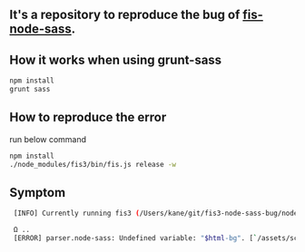 ## It's a repository to reproduce the bug of [fis-node-sass](https://github.com/fex-team/fis-parser-node-sass).
## How it works when using grunt-sass
```sh
npm install
grunt sass
```
## How to reproduce the error
run below command

```sh
npm install
./node_modules/fis3/bin/fis.js release -w
```

## Symptom
```sh
 [INFO] Currently running fis3 (/Users/kane/git/fis3-node-sass-bug/node_modules/fis3)

 Ω ..
 [ERROR] parser.node-sass: Undefined variable: "$html-bg". [`/assets/scss/bs.base.scss` 2:21] 
```
